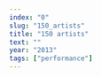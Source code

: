 ```yaml
---
index: "0"
slug: "150_artists"
title: "150 artists"
text: ""
year: "2013"
tags: ["performance"]
---
```


